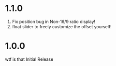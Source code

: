 # 1.1.0
1. Fix position bug in Non-16/9 ratio display!
2. float slider to freely customize the offset yourself!

# 1.0.0
wtf is that Initial Release